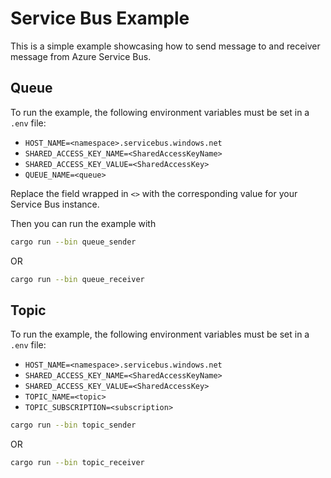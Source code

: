 # Service Bus Example

This is a simple example showcasing how to send message to and receiver message from Azure Service Bus.

## Queue

To run the example, the following environment variables must be set in a `.env` file:

- `HOST_NAME=<namespace>.servicebus.windows.net`
- `SHARED_ACCESS_KEY_NAME=<SharedAccessKeyName>`
- `SHARED_ACCESS_KEY_VALUE=<SharedAccessKey>`
- `QUEUE_NAME=<queue>`

Replace the field wrapped in `<>` with the corresponding value for your Service Bus instance.

Then you can run the example with

```sh
cargo run --bin queue_sender
```

OR

```sh
cargo run --bin queue_receiver
```

## Topic

To run the example, the following environment variables must be set in a `.env` file:

- `HOST_NAME=<namespace>.servicebus.windows.net`
- `SHARED_ACCESS_KEY_NAME=<SharedAccessKeyName>`
- `SHARED_ACCESS_KEY_VALUE=<SharedAccessKey>`
- `TOPIC_NAME=<topic>`
- `TOPIC_SUBSCRIPTION=<subscription>`

```sh
cargo run --bin topic_sender
```

OR

```sh
cargo run --bin topic_receiver
```
